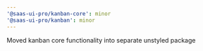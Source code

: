 ```yaml
---
'@saas-ui-pro/kanban-core': minor
'@saas-ui-pro/kanban': minor
---
```


Moved kanban core functionality into separate unstyled package
